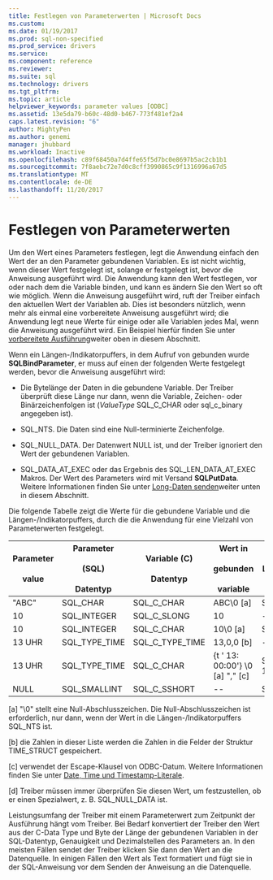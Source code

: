 ```yaml
---
title: Festlegen von Parameterwerten | Microsoft Docs
ms.custom: 
ms.date: 01/19/2017
ms.prod: sql-non-specified
ms.prod_service: drivers
ms.service: 
ms.component: reference
ms.reviewer: 
ms.suite: sql
ms.technology: drivers
ms.tgt_pltfrm: 
ms.topic: article
helpviewer_keywords: parameter values [ODBC]
ms.assetid: 13e5da79-b60c-48d0-b467-773f481ef2a4
caps.latest.revision: "6"
author: MightyPen
ms.author: genemi
manager: jhubbard
ms.workload: Inactive
ms.openlocfilehash: c89f68450a7d4ffe65f5d7bc0e8697b5ac2cb1b1
ms.sourcegitcommit: 7f8aebc72e7d0c8cff3990865c9f1316996a67d5
ms.translationtype: MT
ms.contentlocale: de-DE
ms.lasthandoff: 11/20/2017
---
```

# <a name="setting-parameter-values"></a>Festlegen von Parameterwerten
Um den Wert eines Parameters festlegen, legt die Anwendung einfach den Wert der an den Parameter gebundenen Variablen. Es ist nicht wichtig, wenn dieser Wert festgelegt ist, solange er festgelegt ist, bevor die Anweisung ausgeführt wird. Die Anwendung kann den Wert festlegen, vor oder nach dem die Variable binden, und kann es ändern Sie den Wert so oft wie möglich. Wenn die Anweisung ausgeführt wird, ruft der Treiber einfach den aktuellen Wert der Variablen ab. Dies ist besonders nützlich, wenn mehr als einmal eine vorbereitete Anweisung ausgeführt wird; die Anwendung legt neue Werte für einige oder alle Variablen jedes Mal, wenn die Anweisung ausgeführt wird. Ein Beispiel hierfür finden Sie unter [vorbereitete Ausführung](../../../odbc/reference/develop-app/prepared-execution-odbc.md)weiter oben in diesem Abschnitt.  
  
 Wenn ein Längen-/Indikatorpuffers, in dem Aufruf von gebunden wurde **SQLBindParameter**, er muss auf einen der folgenden Werte festgelegt werden, bevor die Anweisung ausgeführt wird:  
  
-   Die Bytelänge der Daten in die gebundene Variable. Der Treiber überprüft diese Länge nur dann, wenn die Variable, Zeichen- oder Binärzeichenfolgen ist (*ValueType* SQL_C_CHAR oder sql_c_binary angegeben ist).  
  
-   SQL_NTS. Die Daten sind eine Null-terminierte Zeichenfolge.  
  
-   SQL_NULL_DATA. Der Datenwert NULL ist, und der Treiber ignoriert den Wert der gebundenen Variablen.  
  
-   SQL_DATA_AT_EXEC oder das Ergebnis des SQL_LEN_DATA_AT_EXEC Makros. Der Wert des Parameters wird mit Versand **SQLPutData**. Weitere Informationen finden Sie unter [Long-Daten senden](../../../odbc/reference/develop-app/sending-long-data.md)weiter unten in diesem Abschnitt.  
  
 Die folgende Tabelle zeigt die Werte für die gebundene Variable und die Längen-/Indikatorpuffers, durch die die Anwendung für eine Vielzahl von Parameterwerten festgelegt.  
  
|Parameter<br /><br /> value|Parameter<br /><br /> (SQL)<br /><br /> Datentyp|Variable (C)<br /><br /> Datentyp|Wert in<br /><br /> gebunden<br /><br /> variable|Wert in<br /><br /> Länge-Indikator<br /><br /> Puffer [d]|  
|-------------------------|-----------------------------------------|----------------------------------|-------------------------------------|----------------------------------------------------|  
|"ABC"|SQL_CHAR|SQL_C_CHAR|ABC\0 [a]|SQL_NTS oder 3|  
|10|SQL_INTEGER|SQL_C_SLONG|10|--|  
|10|SQL_INTEGER|SQL_C_CHAR|10\0 [a]|SQL_NTS oder 2|  
|13 UHR|SQL_TYPE_TIME|SQL_C_TYPE_TIME|13,0,0 [b]|--|  
|13 UHR|SQL_TYPE_TIME|SQL_C_CHAR|{t ' 13: 00:00'} \0 [a] "," [c]|SQL_NTS oder 14|  
|NULL|SQL_SMALLINT|SQL_C_SSHORT|--|SQL_NULL_DATA|  
  
 [a] "\0" stellt eine Null-Abschlusszeichen. Die Null-Abschlusszeichen ist erforderlich, nur dann, wenn der Wert in die Längen-/Indikatorpuffers SQL_NTS ist.  
  
 [b] die Zahlen in dieser Liste werden die Zahlen in die Felder der Struktur TIME_STRUCT gespeichert.  
  
 [c] verwendet der Escape-Klausel von ODBC-Datum. Weitere Informationen finden Sie unter [Date, Time und Timestamp-Literale](../../../odbc/reference/develop-app/date-time-and-timestamp-literals.md).  
  
 [d] Treiber müssen immer überprüfen Sie diesen Wert, um festzustellen, ob er einen Spezialwert, z. B. SQL_NULL_DATA ist.  
  
 Leistungsumfang der Treiber mit einem Parameterwert zum Zeitpunkt der Ausführung hängt vom Treiber. Bei Bedarf konvertiert der Treiber den Wert aus der C-Data Type und Byte der Länge der gebundenen Variablen in der SQL-Datentyp, Genauigkeit und Dezimalstellen des Parameters an. In den meisten Fällen sendet der Treiber klicken Sie dann den Wert an die Datenquelle. In einigen Fällen den Wert als Text formatiert und fügt sie in der SQL-Anweisung vor dem Senden der Anweisung an die Datenquelle.
